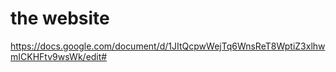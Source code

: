 # the website

https://docs.google.com/document/d/1JItQcpwWejTq6WnsReT8WptiZ3xlhwmICKHFtv9wsWk/edit#